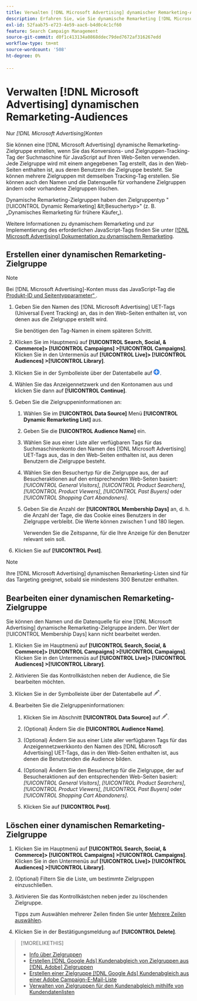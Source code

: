 ```yaml
---
title: Verwalten [!DNL Microsoft Advertising] dynamischer Remarketing-Audiences
description: Erfahren Sie, wie Sie dynamische Remarketing [!DNL Microsoft Advertising] Zielgruppen erstellen und verwalten.
exl-id: 52faab75-e723-4e59-aac6-b4d0c4c1cf60
feature: Search Campaign Management
source-git-commit: d0f1c413134a0868ddec79ded7672af316267edd
workflow-type: tm+mt
source-wordcount: '508'
ht-degree: 0%

---
```


# Verwalten [!DNL Microsoft Advertising] dynamischen Remarketing-Audiences

Nur *[!DNL Microsoft Advertising]Konten*

Sie können eine [!DNL Microsoft Advertising] dynamische Remarketing-Zielgruppe erstellen, wenn Sie das Konversions- und Zielgruppen-Tracking-Tag der Suchmaschine für JavaScript auf Ihren Web-Seiten verwenden. Jede Zielgruppe wird mit einem angegebenen Tag erstellt, das in den Web-Seiten enthalten ist, aus deren Benutzern die Zielgruppe besteht. Sie können mehrere Zielgruppen mit demselben Tracking-Tag erstellen. Sie können auch den Namen und die Datenquelle für vorhandene Zielgruppen ändern oder vorhandene Zielgruppen löschen.

Dynamische Remarketing-Zielgruppen haben den Zielgruppentyp &quot;[!UICONTROL Dynamic Remarketing] \&lt;Besuchertyp\>&quot; (z. B. „Dynamisches Remarketing für frühere Käufer„).

Weitere Informationen zu dynamischem Remarketing und zur Implementierung des erforderlichen JavaScript-Tags finden Sie unter [[!DNL Microsoft Advertising] Dokumentation zu dynamischem Remarketing](https://help.ads.microsoft.com/#apex/ads/en/56910).

## Erstellen einer dynamischen Remarketing-Zielgruppe

>[!NOTE]
>
>Bei [!DNL Microsoft Advertising]-Konten muss das JavaScript-Tag die [Produkt-ID und Seitentypparameter“ &#x200B;](https://help.ads.microsoft.com/#apex/ads/en/56910/1/#exp85).

1. Geben Sie den Namen des [!DNL Microsoft Advertising] UET-Tags (Universal Event Tracking) an, das in den Web-Seiten enthalten ist, von denen aus die Zielgruppe erstellt wird.

   Sie benötigen den Tag-Namen in einem späteren Schritt.

1. Klicken Sie im Hauptmenü auf **[!UICONTROL Search, Social, & Commerce]> [!UICONTROL Campaigns] >[!UICONTROL Campaigns]**. Klicken Sie in den Untermenüs auf **[!UICONTROL Live]> [!UICONTROL Audiences] >[!UICONTROL Library]**.

1. Klicken Sie in der Symbolleiste über der Datentabelle auf ![Erstellen](/help/search-social-commerce/assets/add.png "Erstellen").

1. Wählen Sie das Anzeigennetzwerk und den Kontonamen aus und klicken Sie dann auf **[!UICONTROL Continue]**.

1. Geben Sie die Zielgruppeninformationen an:

   1. Wählen Sie im **[!UICONTROL Data Source]** Menü **[!UICONTROL Dynamic Remarketing List]** aus.

   1. Geben Sie die **[!UICONTROL Audience Name]** ein.

   1. Wählen Sie aus einer Liste aller verfügbaren Tags für das Suchmaschinenkonto den Namen des [!DNL Microsoft Advertising] UET-Tags aus, das in den Web-Seiten enthalten ist, aus deren Benutzern die Zielgruppe besteht.

   1. Wählen Sie den Besuchertyp für die Zielgruppe aus, der auf Besucheraktionen auf den entsprechenden Web-Seiten basiert: *[!UICONTROL General Visitors]*, *[!UICONTROL Product Searchers]*, *[!UICONTROL Product Viewers]*, *[!UICONTROL Past Buyers]* oder *[!UICONTROL Shopping Cart Abandoners]*.

   1. Geben Sie die Anzahl der **[!UICONTROL Membership Days]** an, d. h. die Anzahl der Tage, die das Cookie eines Benutzers in der Zielgruppe verbleibt. Die Werte können zwischen 1 und 180 liegen.

      Verwenden Sie die Zeitspanne, für die Ihre Anzeige für den Benutzer relevant sein soll.

1. Klicken Sie auf **[!UICONTROL Post]**.

>[!NOTE]
>
>Ihre [!DNL Microsoft Advertising] dynamischen Remarketing-Listen sind für das Targeting geeignet, sobald sie mindestens 300 Benutzer enthalten.

## Bearbeiten einer dynamischen Remarketing-Zielgruppe

Sie können den Namen und die Datenquelle für eine [!DNL Microsoft Advertising] dynamische Remarketing-Zielgruppe ändern. Der Wert der [!UICONTROL Membership Days] kann nicht bearbeitet werden.

1. Klicken Sie im Hauptmenü auf **[!UICONTROL Search, Social, & Commerce]> [!UICONTROL Campaigns] >[!UICONTROL Campaigns]**. Klicken Sie in den Untermenüs auf **[!UICONTROL Live]> [!UICONTROL Audiences] >[!UICONTROL Library]**.

1. Aktivieren Sie das Kontrollkästchen neben der Audience, die Sie bearbeiten möchten.

1. Klicken Sie in der Symbolleiste über der Datentabelle auf ![Bearbeiten](/help/search-social-commerce/assets/edit.png "Bearbeiten").

1. Bearbeiten Sie die Zielgruppeninformationen:

   1. Klicken Sie im Abschnitt **[!UICONTROL Data Source]** auf ![Bearbeiten](/help/search-social-commerce/assets/edit.png "Bearbeiten").

   1. (Optional) Ändern Sie die **[!UICONTROL Audience Name]**.

   1. (Optional) Ändern Sie aus einer Liste aller verfügbaren Tags für das Anzeigennetzwerkkonto den Namen des [!DNL Microsoft Advertising] UET-Tags, das in den Web-Seiten enthalten ist, aus denen die Benutzenden die Audience bilden.

   1. (Optional) Ändern Sie den Besuchertyp für die Zielgruppe, der auf Besucheraktionen auf den entsprechenden Web-Seiten basiert: *[!UICONTROL General Visitors]*, *[!UICONTROL Product Searchers]*, *[!UICONTROL Product Viewers]*, *[!UICONTROL Past Buyers]* oder *[!UICONTROL Shopping Cart Abandoners]*.

   1. Klicken Sie auf **[!UICONTROL Post]**.

## Löschen einer dynamischen Remarketing-Zielgruppe

1. Klicken Sie im Hauptmenü auf **[!UICONTROL Search, Social, & Commerce]> [!UICONTROL Campaigns] >[!UICONTROL Campaigns]**. Klicken Sie in den Untermenüs auf **[!UICONTROL Live]> [!UICONTROL Audiences] >[!UICONTROL Library]**.

1. (Optional) Filtern Sie die Liste, um bestimmte Zielgruppen einzuschließen.

1. Aktivieren Sie das Kontrollkästchen neben jeder zu löschenden Zielgruppe.

   Tipps zum Auswählen mehrerer Zeilen finden Sie unter [Mehrere Zeilen auswählen](/help/search-social-commerce/common-tasks/navigation-editing-selection/multiple-rows-select.md).

1. Klicken Sie in der Bestätigungsmeldung auf **[!UICONTROL Delete]**.

>[!MORELIKETHIS]
>
>* [Info über Zielgruppen](audience-about.md)
>* [Erstellen [!DNL Google Ads] Kundenabgleich von Zielgruppen aus [!DNL Adobe] Zielgruppen](google-audience-from-adobe-audience.md)
>* [Erstellen einer Zielgruppe  [!DNL Google Ads]  Kundenabgleich aus einer Adobe Campaign-E-Mail-Liste](google-audience-from-campaign-email-list.md)
>* [Verwalten von Zielgruppen für den Kundenabgleich mithilfe von Kundendatenlisten](audience-from-customer-data-list.md)
